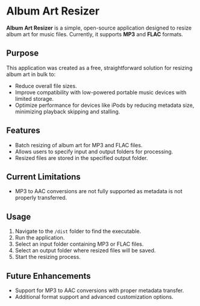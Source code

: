 # Album Art Resizer

**Album Art Resizer** is a simple, open-source application designed to resize album art for music files. Currently, it supports **MP3** and **FLAC** formats.

## Purpose

This application was created as a free, straightforward solution for resizing album art in bulk to:

- Reduce overall file sizes.
- Improve compatibility with low-powered portable music devices with limited storage.
- Optimize performance for devices like iPods by reducing metadata size, minimizing playback skipping and stalling.

## Features

- Batch resizing of album art for MP3 and FLAC files.
- Allows users to specify input and output folders for processing.
- Resized files are stored in the specified output folder.

## Current Limitations

- MP3 to AAC conversions are not fully supported as metadata is not properly transferred. 

## Usage

1. Navigate to the `/dist` folder to find the executable.
2. Run the application.
3. Select an input folder containing MP3 or FLAC files.
4. Select an output folder where resized files will be saved.
5. Start the resizing process.

## Future Enhancements

- Support for MP3 to AAC conversions with proper metadata transfer.
- Additional format support and advanced customization options.
